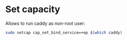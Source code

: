 # Set capacity

Allows to run caddy as non-root user:
``` sh
sudo setcap cap_net_bind_service=+ep $(which caddy)
```

